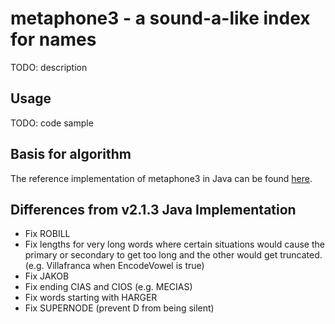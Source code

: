 # metaphone3 - a sound-a-like index for names
TODO: description

## Usage
TODO: code sample

## Basis for algorithm
The reference implementation of metaphone3 in Java can be found [here](https://github.com/OpenRefine/OpenRefine/blob/master/main/src/com/google/refine/clustering/binning/Metaphone3.java).

## Differences from v2.1.3 Java Implementation
- Fix ROBILL
- Fix lengths for very long words where certain situations would cause the primary or secondary
    to get too long and the other would get truncated.  (e.g. Villafranca when EncodeVowel is true)
- Fix JAKOB
- Fix ending CIAS and CIOS (e.g. MECIAS)
- Fix words starting with HARGER
- Fix SUPERNODE (prevent D from being silent)